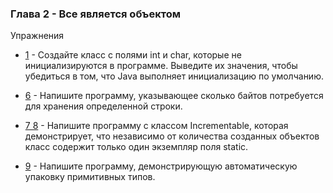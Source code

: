 ### Глава 2 - Все является объектом

Упражнения

* [1](src/p2/objects/exercises/ex1/DefaultInit.java) - Создайте класс с полями int и char, которые не инициализируются в программе. Выведите их значения, чтобы убедиться в том, чтo Java выполняет инициализацию по умолчанию.

* [6](src/p2/objects/exercises/ex6/Storage.java) - Напишите программу, указывающее сколько байтов потребуется для хранения определенной строки.

* [7 8](src/p2/objects/exercises/ex8/IncrementableStatic.java) - Напишите программу с классом Incrementable, которая демонстрирует, что независимо от количества созданных объектов класс содержит только один экземпляр поля static.

* [9](src/p2/objects/exercises/ex9/PrimaryType.java) - Напишите программу, демонстрирующую автоматическую упаковку примитивных типов.